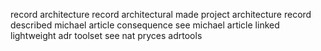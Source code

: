 record architecture record architectural made project architecture record described michael article consequence see michael article linked lightweight adr toolset see nat pryces adrtools